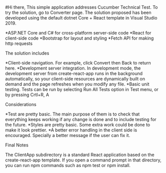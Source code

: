 #Hi there,
This simple application addresses Cucumber Technical Test.
To try the solution, go to Converter page.
The solution proposed has been developed using the default dotnet Core + React template in Visual Studio 2019.

*ASP.NET Core and C# for cross-platform server-side code
*React for client-side code
*Bootstrap for layout and styling
*Fetch API for making http requests

The solution includes

*Client-side navigation. For example, click Convert then Back to return here.
*Development server integration. In development mode, the development server from create-react-app runs in the background automatically, so your client-side resources are dynamically built on demand and the page refreshes when you modify any file.
*Basic unit testing. Tests can be run by selecting Run All Tests option in Test menu, or by pressing Crtl+R, A

Considerations

*Test are pretty basic. The main purpose of them is to check that everything keeps working if any change is done and to include testing for the future.
*Styles are pretty basic. Some extra work could be done to make it look prettier.
*A better error handling in the client side is encouraged. Specially a better message if the user can fix it.

Final Notes

The ClientApp subdirectory is a standard React application based on the create-react-app template. If you open a command prompt in that directory, you can run npm commands such as npm test or npm install.